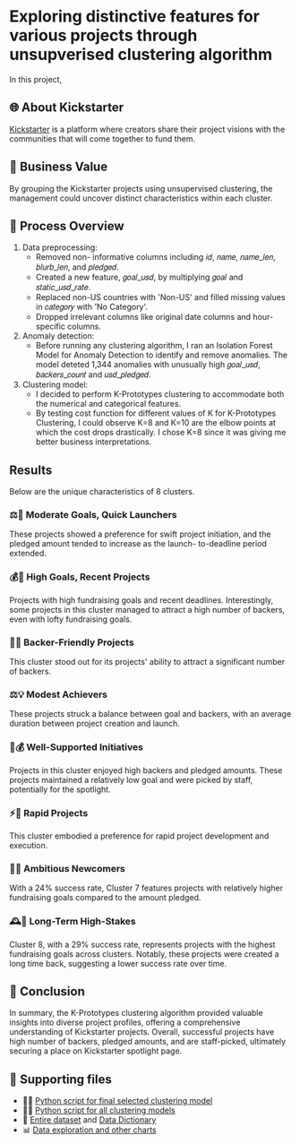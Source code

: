 # Exploring distinctive features for various projects through unsupverised clustering algorithm
In this project, 

## 🌐 About Kickstarter
[Kickstarter](https://www.kickstarter.com) is a platform where creators share their project visions with the communities that will come together to fund them.

## 💼 Business Value
By grouping the Kickstarter projects using unsupervised clustering, the management could uncover distinct characteristics within each cluster.

## 🔄 Process Overview
1. Data preprocessing:
   - Removed non- informative columns including 𝑖𝑑, 𝑛𝑎𝑚𝑒, 𝑛𝑎𝑚𝑒_𝑙𝑒𝑛, 𝑏𝑙𝑢𝑟𝑏_𝑙𝑒𝑛, and 𝑝𝑙𝑒𝑑𝑔𝑒𝑑.
   - Created a new feature, 𝑔𝑜𝑎𝑙_𝑢𝑠𝑑, by multiplying 𝑔𝑜𝑎𝑙 and 𝑠𝑡𝑎𝑡𝑖𝑐_𝑢𝑠𝑑_𝑟𝑎𝑡𝑒.
   - Replaced non-US countries with 'Non-US' and filled missing values in 𝑐𝑎𝑡𝑒𝑔𝑜𝑟𝑦 with 'No Category'.
   - Dropped irrelevant columns like original date columns and hour- specific columns.
2. Anomaly detection:
   - Before running any clustering algorithm, I ran an Isolation Forest Model for Anomaly Detection to identify and remove anomalies. The model deteted 1,344 anomalies with unusually high 𝑔𝑜𝑎𝑙_𝑢𝑠𝑑, 𝑏𝑎𝑐𝑘𝑒𝑟𝑠_𝑐𝑜𝑢𝑛𝑡 and 𝑢𝑠𝑑_𝑝𝑙𝑒𝑑𝑔𝑒𝑑.
3. Clustering model:
   - I decided to perform K-Prototypes clustering to accommodate both the numerical and categorical features.
   - By testing cost function for different values of K for K-Prototypes Clustering, I could observe K=8 and K=10 are the elbow points at which the cost drops drastically. I chose K=8 since it was giving me better business interpretations.

## Results
Below are the unique characteristics of 8 clusters.
### ⚖️🚀 Moderate Goals, Quick Launchers
These projects showed a preference for swift project initiation, and the pledged amount tended to increase as the launch- to-deadline period extended.
### 💰📆 High Goals, Recent Projects
Projects with high fundraising goals and recent deadlines. Interestingly, some projects in this cluster managed to attract a high number of backers, even with lofty fundraising goals.
### 🤝👥 Backer-Friendly Projects
This cluster stood out for its projects' ability to attract a significant number of backers.
### ⚖️💡 Modest Achievers
These projects struck a balance between goal and backers, with an average duration between project creation and launch.
### 👏💰 Well-Supported Initiatives
Projects in this cluster enjoyed high backers and pledged amounts. These projects maintained a relatively low goal and were picked by staff, potentially for the spotlight.
### ⚡🚀 Rapid Projects
This cluster embodied a preference for rapid project development and execution.
### 🌟🎯 Ambitious Newcomers
With a 24% success rate, Cluster 7 features projects with relatively higher fundraising goals compared to the amount pledged.
### 🕰️💼 Long-Term High-Stakes
Cluster 8, with a 29% success rate, represents projects with the highest fundraising goals across clusters. Notably, these projects were created a long time back, suggesting a lower success rate over time.

## 🎉 Conclusion
In summary, the K-Prototypes clustering algorithm provided valuable insights into diverse project profiles, offering a comprehensive understanding of Kickstarter projects. Overall, successful projects have high number of backers, pledged amounts, and are staff-picked, ultimately securing a place on Kickstarter spotlight page.

## 🔗 Supporting files
- 👩‍💻 [Python script for final selected clustering model]()
- 👩‍💻 [Python script for all clustering models]()
- 📁 [Entire dataset](kickstarter.xlsx) and [Data Dictionary](kickstarter-test-dataset.xlsx)
- 📊 [Data exploration and other charts](Images)

